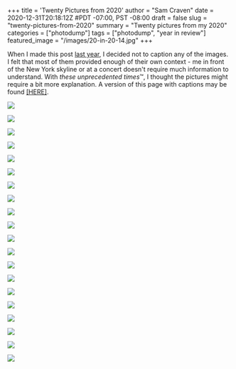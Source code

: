+++
title = 'Twenty Pictures from 2020'
author = "Sam Craven"
date = 2020-12-31T20:18:12Z
#PDT -07:00, PST -08:00
draft = false
slug = "twenty-pictures-from-2020"
summary = "Twenty pictures from my 2020"
categories = ["photodump"]
tags = ["photodump", "year in review"]
featured_image = "/images/20-in-20-14.jpg"
+++

When I made this post [last year](../nineteen-pictures-from-2019-2/), I decided not to caption any of the images. I felt that most of them provided enough of their own context - me in front of the New York skyline or at a concert doesn't require much information to understand. With _these unprecedented times_™, I thought the pictures might require a bit more explanation. A version of this page with captions may be found [[HERE]](/pages/twenty-pictures-from-2020-with-captions/).

[![](/images/20-in-20-01.jpg)](/images/20-in-20-01.jpg)

[![](/images/20-in-20-02.jpg)](/images/20-in-20-02.jpg)

[![](/images/20-in-20-03.jpg)](/images/20-in-20-03.jpg)

[![](/images/20-in-20-04.jpg)](/images/20-in-20-04.jpg)

[![](/images/20-in-20-05.jpg)](/images/20-in-20-05.jpg)

[![](/images/20-in-20-06.jpg)](/images/20-in-20-06.jpg)

[![](/images/20-in-20-07.jpg)](/images/20-in-20-07.jpg)

[![](/images/20-in-20-08.jpg)](/images/20-in-20-08.jpg)

[![](/images/20-in-20-09.jpg)](/images/20-in-20-09.jpg)

[![](/images/20-in-20-10.jpg)](/images/20-in-20-10.jpg)

[![](/images/20-in-20-11.jpg)](/images/20-in-20-11.jpg)

[![](/images/20-in-20-12.jpg)](/images/20-in-20-12.jpg)

[![](/images/20-in-20-13.jpg)](/images/20-in-20-13.jpg)

[![](/images/20-in-20-14.jpg)](/images/20-in-20-14.jpg)

[![](/images/20-in-20-15.jpg)](/images/20-in-20-15.jpg)

[![](/images/20-in-20-16.jpg)](/images/20-in-20-16.jpg)

[![](/images/20-in-20-17.jpg)](/images/20-in-20-17.jpg)

[![](/images/20-in-20-18.jpg)](/images/20-in-20-18.jpg)

[![](/images/20-in-20-19.jpg)](/images/20-in-20-19.jpg)

[![](/images/20-in-20-20.jpg)](/images/20-in-20-20.jpg)
